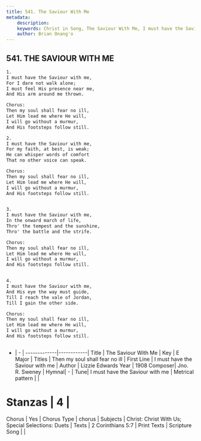 ```yaml
---
title: 541. The Saviour With Me
metadata:
    description: 
    keywords: Christ in Song, The Saviour With Me, I must have the Saviour with me, Then my soul shall fear no ill
    author: Brian Onang'o
---
```



## 541. THE SAVIOUR WITH ME

```txt
1.
I must have the Saviour with me,
For I dare not walk alone;
I must feel His presence near me,
And His arm around me thrown.

Chorus:
Then my soul shall fear no ill,
Let Him lead me where He will,
I will go without a murmur,
And His footsteps follow still.

2.
I must have the Saviour with me,
For my faith, at best, is weak;
He can whisper words of comfort
That no other voice can speak. 

Chorus:
Then my soul shall fear no ill,
Let Him lead me where He will,
I will go without a murmur,
And His footsteps follow still.


3.
I must have the Saviour with me,
In the onward march of life, 
Thro' the tempest and the sunshine,
Thro' the battle and the strife. 

Chorus:
Then my soul shall fear no ill,
Let Him lead me where He will,
I will go without a murmur,
And His footsteps follow still.


4.
I must have the Saviour with me,
And His eye the way must guide,
Till I reach the vale of Jordan,
Till I gain the other side. 

Chorus:
Then my soul shall fear no ill,
Let Him lead me where He will,
I will go without a murmur,
And His footsteps follow still.



```

- |   -  |
-------------|------------|
Title | The Saviour With Me |
Key | E Major |
Titles | Then my soul shall fear no ill |
First Line | I must have the Saviour with me |
Author | Lizzie Edwards
Year | 1908
Composer| Jno. R. Sweney |
Hymnal|  - |
Tune| I must have the Saviour with me |
Metrical pattern | |
# Stanzas | 4 |
Chorus | Yes |
Chorus Type | chorus |
Subjects | Christ: Christ With Us; Special Selections: Duets |
Texts | 2 Corinthians 5:7 |
Print Texts | 
Scripture Song |  |
  
